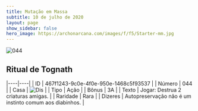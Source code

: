 ```yaml
---
title: Mutação em Massa
subtitle: 10 de julho de 2020
layout: page
show_sidebar: false
hero_image: https://archonarcana.com/images/f/f5/Starter-mm.jpg
---
```


![044](https://cdn.keyforgegame.com/media/card_front/pt/479_044_V57XG74365G9_pt.png)

## Ritual de Tognath

|----|----|
| ID | 467f1243-9c0e-4f0e-950e-1468c5f93537 |
| Número | 044 |
| Casa | ![Dis](https://archonarcana.com/images/thumb/e/e8/Dis.png/22px-Dis.png "Dis") |
| Tipo | Ação |
| Bônus | 3A |
| Texto | Jogar: Destrua 2 criaturas amigas. |
| Raridade | Rara |
| Dizeres | Autopreservação não é um instinto   comum aos diabinhos. |
